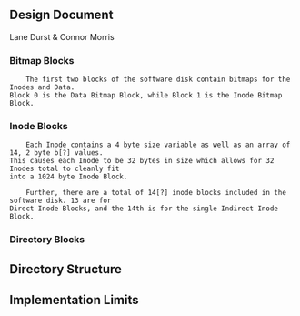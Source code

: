 ## Design Document
Lane Durst & Connor Morris

### Bitmap Blocks
        The first two blocks of the software disk contain bitmaps for the Inodes and Data.
    Block 0 is the Data Bitmap Block, while Block 1 is the Inode Bitmap Block.

### Inode Blocks
        Each Inode contains a 4 byte size variable as well as an array of 14, 2 byte b[?] values.
    This causes each Inode to be 32 bytes in size which allows for 32 Inodes total to cleanly fit
    into a 1024 byte Inode Block.

        Further, there are a total of 14[?] inode blocks included in the software disk. 13 are for
    Direct Inode Blocks, and the 14th is for the single Indirect Inode Block. 

### Directory Blocks

## Directory Structure

## Implementation Limits